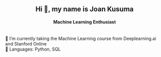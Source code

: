 <h2 align="center">Hi 👋, my name is Joan Kusuma</h2>
<h4 align="center">Machine Learning Enthusiast</h4>

<br>🌱 I’m currently taking the Machine Learning course from Deeplearning.ai and Stanford Online</br>
💬 Languages: Python, SQL



<!--
**eyereece/eyereece** is a ✨ _special_ ✨ repository because its `README.md` (this file) appears on your GitHub profile.

Here are some ideas to get you started:

- 🔭 I’m currently working on ...
- 🌱 I’m currently learning ...
- 👯 I’m looking to collaborate on ...
- 🤔 I’m looking for help with ...
- 💬 Ask me about ...
- 📫 How to reach me: ...
- 😄 Pronouns: ...
- ⚡ Fun fact: ...
-->
